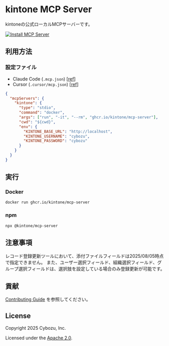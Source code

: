 # kintone MCP Server

kintoneの公式ローカルMCPサーバーです。

[![Install MCP Server](https://cursor.com/deeplink/mcp-install-dark.svg)](https://cursor.com/install-mcp?name=kintone&config=JTdCJTIyY29tbWFuZCUyMiUzQSUyMmRvY2tlciUyMHJ1biUyMC1pdCUyMC0tcm0lMjBnaGNyLmlvJTJGa2ludG9uZSUyRm1jcC1zZXJ2ZXIlMjIlN0Q%3D)

<!--

Cursorのインストール用Deep Linkは以下のJSONから生成している

{
  "kintone": {
    "command": "docker",
    "args": ["run", "-it", "--rm", "ghcr.io/kintone/mcp-server:latest"]
  }
}

作成方法は以下を参照
https://docs.cursor.com/ja/tools/developers

-->

## 利用方法

### 設定ファイル

- Claude Code (`.mcp.json`) \[[ref](https://docs.anthropic.com/ja/docs/claude-code/mcp)]
- Cursor (`.cursor/mcp.json`) \[[ref](https://docs.cursor.com/ja/context/mcp)]

```json
{
  "mcpServers": {
    "kintone": {
      "type": "stdio",
      "command": "docker",
      "args": ["run", "-it", "--rm", "ghcr.io/kintone/mcp-server"],
      "cwd": "${cwd}",
      "env": {
        "KINTONE_BASE_URL": "http://localhost",
        "KINTONE_USERNAME": "cybozu",
        "KINTONE_PASSWORD": "cybozu"
      }
    }
  }
}
```

## 実行

### Docker

```shell
docker run ghcr.io/kintone/mcp-server
```

### npm

```shell
npx @kintone/mcp-server
```

## 注意事項

レコード登録更新ツールにおいて、添付ファイルフィールドは2025/08/05時点で指定できません。
また、ユーザー選択フィールド、組織選択フィールド、グループ選択フィールドは、選択肢を設定している場合のみ登録更新が可能です。

## 貢献

[Contributing Guide](./CONTRIBUTING.md) を参照してください。

## License

Copyright 2025 Cybozu, Inc.

Licensed under the [Apache 2.0](LICENSE).
